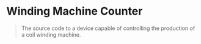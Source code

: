 # Winding Machine Counter
> The source code to a device capable of controlling the production of a coil winding machine.